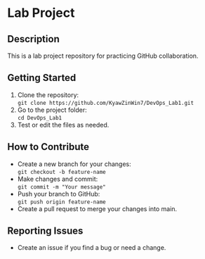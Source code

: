# Lab Project

## Description
This is a lab project repository for practicing GitHub collaboration.

## Getting Started
1. Clone the repository:  
   `git clone https://github.com/KyawZinWin7/DevOps_Lab1.git`
2. Go to the project folder:  
   `cd DevOps_Lab1`
3. Test or edit the files as needed.

## How to Contribute
- Create a new branch for your changes:  
  `git checkout -b feature-name`
- Make changes and commit:  
  `git commit -m "Your message"`
- Push your branch to GitHub:  
  `git push origin feature-name`
- Create a pull request to merge your changes into main.

## Reporting Issues
- Create an issue if you find a bug or need a change.
